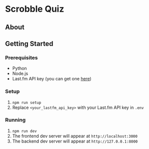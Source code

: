 # Scrobble Quiz

## About

## Getting Started

### Prerequisites

- Python
- Node.js
- Last.fm API key (you can get one [here](https://www.last.fm/api/account/create))

### Setup

1. `npm run setup`
2. Replace `<your_lastfm_api_key>` with your Last.fm API key in `.env`

### Running

1. `npm run dev`
2. The frontend dev server will appear at `http://localhost:3000`
3. The backend dev server will appear at `http://127.0.0.1:8000`

